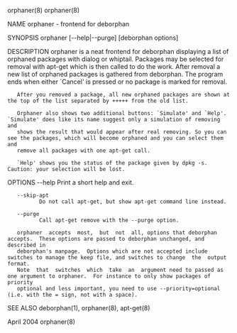 orphaner(8)                                                                                                                            orphaner(8)

NAME
       orphaner - frontend for deborphan

SYNOPSIS
       orphaner [--help|--purge] [deborphan options]

DESCRIPTION
       orphaner  is  a  neat  frontend  for deborphan displaying a list of orphaned packages with dialog or whiptail. Packages may be selected for
       removal with apt-get which is then called to do the work. After removal a new list of orphaned packages is  gathered  from  deborphan.  The
       program ends when either `Cancel' is pressed or no package is marked for removal.

       After you removed a package, all new orphaned packages are shown at the top of the list separated by +++++ from the old list.

       Orphaner also shows two additional buttons: `Simulate' and `Help'.  `Simulate' does like its name suggest only a simulation of removing and
       shows the result that would appear after real removing. So you can see the packages, which will become orphaned and you can select them and
       remove all packages with one apt-get call.

       `Help' shows you the status of the package given by dpkg -s.  Caution: your selection will be lost.

OPTIONS
       --help Print a short help and exit.

       --skip-apt
              Do not call apt-get, but show apt-get command line instead.

       --purge
              Call apt-get remove with the --purge option.

       orphaner  accepts  most,  but  not  all, options that deborphan accepts.  These options are passed to deborphan unchanged, and described in
       deborphan's manpage.  Options which are not accepted include switches to manage the keep file, and switches to change  the  output  format.
       Note  that  switches  which  take  an  argument need to passed as one argument to orphaner.  For instance to only show packages of priority
       optional and less important, you need to use --priority=optional (i.e. with the = sign, not with a space).

SEE ALSO
       deborphan(1), orphaner(8), apt-get(8)

April 2004                                                                                                                             orphaner(8)
